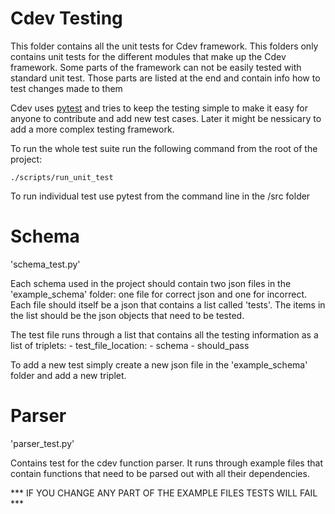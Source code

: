 # Cdev Testing

This folder contains all the unit tests for Cdev framework. This folders only contains unit tests for the different modules that make up the Cdev framework. Some parts of the framework can not be easily tested with standard unit test. Those parts are listed at the end and contain info how to test changes made to them

Cdev uses [pytest](https://docs.pytest.org/en/6.2.x/) and tries to keep the testing simple to make it easy for anyone to contribute and add new test cases. Later it might be nessicary to add a more complex testing framework. 

To run the whole test suite run the following command from the root of the project: 
```
./scripts/run_unit_test
```
To run individual test use pytest from the command line in the /src folder

# Schema 
'schema_test.py'

Each schema used in the project should contain two json files in the 'example_schema' folder: one file for correct json and one for incorrect. Each file should itself be a json that contains a list called 'tests'. The items in the list should be the json objects that need to be tested.

The test file runs through a list that contains all the testing information as a list of triplets:
    - test_file_location: 
    - schema
    - should_pass

To add a new test simply create a new json file in the 'example_schema' folder and add a new triplet.

# Parser
'parser_test.py'

Contains test for the cdev function parser. It runs through example files that contain functions that need to be parsed out with all their dependencies. 

*** IF YOU CHANGE ANY PART OF THE EXAMPLE FILES TESTS WILL FAIL ***




